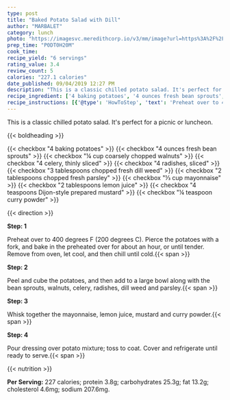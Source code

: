 ```yaml
---
type: post
title: "Baked Potato Salad with Dill"
author: "MARBALET"
category: lunch
photo: "https://imagesvc.meredithcorp.io/v3/mm/image?url=https%3A%2F%2Fimages.media-allrecipes.com%2Fuserphotos%2F678163.jpg"
prep_time: "P0DT0H20M"
cook_time: 
recipe_yield: "6 servings"
rating_value: 3.4
review_count: 5
calories: "227.1 calories"
date_published: 09/04/2019 12:27 PM
description: "This is a classic chilled potato salad. It's perfect for a picnic or luncheon."
recipe_ingredient: ['4 baking potatoes', '4 ounces fresh bean sprouts', '¼ cup coarsely chopped walnuts', '4 celery, thinly sliced', '4 radishes, sliced', '3 tablespoons chopped fresh dill weed', '2 tablespoons chopped fresh parsley', '⅓ cup mayonnaise', '2 tablespoons lemon juice', '4 teaspoons Dijon-style prepared mustard', '¼ teaspoon curry powder']
recipe_instructions: [{'@type': 'HowToStep', 'text': 'Preheat over to 400 degrees F (200 degrees C).  Pierce the potatoes with a fork, and bake in the preheated over for about an hour, or until tender.  Remove from oven, let cool, and then chill until cold.\n'}, {'@type': 'HowToStep', 'text': 'Peel and cube the potatoes, and then add to a large bowl along with the bean sprouts, walnuts, celery, radishes, dill weed and parsley.\n'}, {'@type': 'HowToStep', 'text': 'Whisk together the mayonnaise, lemon juice, mustard and curry powder.\n'}, {'@type': 'HowToStep', 'text': 'Pour dressing over potato mixture; toss to coat. Cover and refrigerate until ready to serve.\n'}]
---
```


This is a classic chilled potato salad. It's perfect for a picnic or luncheon. 

{{< boldheading >}}

{{< checkbox "4  baking potatoes" >}}
{{< checkbox "4 ounces fresh bean sprouts" >}}
{{< checkbox "¼ cup coarsely chopped walnuts" >}}
{{< checkbox "4  celery, thinly sliced" >}}
{{< checkbox "4  radishes, sliced" >}}
{{< checkbox "3 tablespoons chopped fresh dill weed" >}}
{{< checkbox "2 tablespoons chopped fresh parsley" >}}
{{< checkbox "⅓ cup mayonnaise" >}}
{{< checkbox "2 tablespoons lemon juice" >}}
{{< checkbox "4 teaspoons Dijon-style prepared mustard" >}}
{{< checkbox "¼ teaspoon curry powder" >}}


{{< direction >}}

**Step: 1**

Preheat over to 400 degrees F (200 degrees C).  Pierce the potatoes with a fork, and bake in the preheated over for about an hour, or until tender.  Remove from oven, let cool, and then chill until cold.{{< span >}}

**Step: 2**

Peel and cube the potatoes, and then add to a large bowl along with the bean sprouts, walnuts, celery, radishes, dill weed and parsley.{{< span >}}

**Step: 3**

Whisk together the mayonnaise, lemon juice, mustard and curry powder.{{< span >}}

**Step: 4**

Pour dressing over potato mixture; toss to coat. Cover and refrigerate until ready to serve.{{< span >}}

{{< nutrition >}}

**Per Serving:** 227 calories; protein 3.8g; carbohydrates 25.3g; fat 13.2g; cholesterol 4.6mg; sodium 207.6mg.